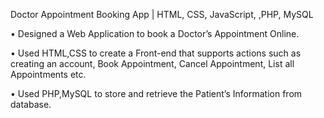  Doctor Appointment Booking App | HTML, CSS, JavaScript, ,PHP, MySQL 
 
• Designed a Web Application to book a Doctor’s Appointment Online.

• Used HTML,CSS to create a Front-end that supports actions such as creating an account, Book Appointment, Cancel
Appointment, List all Appointments etc.


• Used PHP,MySQL to store and retrieve the Patient’s Information from database.
